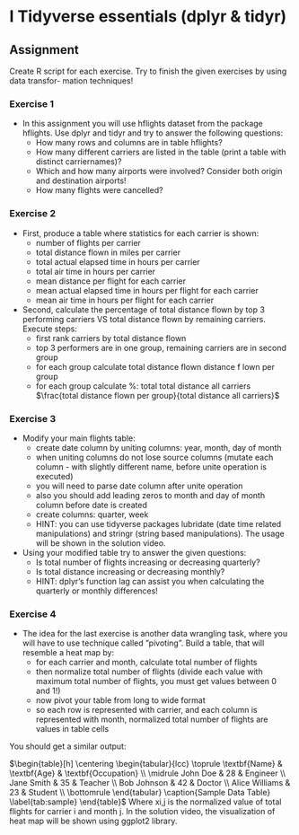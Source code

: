 # I Tidyverse essentials (dplyr & tidyr)

## Assignment
Create R script for each exercise. Try to finish the given exercises by using data transfor-
mation techniques!

### Exercise 1
* In this assignment you will use hflights dataset from the package hflights. Use dplyr and tidyr and try to answer the following questions:
	* How many rows and columns are in table hflights?
	* How many different carriers are listed in the table (print a table with distinct carriernames)?
	* Which and how many airports were involved? Consider both origin and destination airports!
	* How many flights were cancelled?

### Exercise 2
* First, produce a table where statistics for each carrier is shown:
	* number of flights per carrier
	* total distance flown in miles per carrier
	* total actual elapsed time in hours per carrier
	* total air time in hours per carrier
	* mean distance per flight for each carrier
	* mean actual elapsed time in hours per flight for each carrier
	* mean air time in hours per flight for each carrier
* Second, calculate the percentage of total distance flown by top 3 performing carriers VS total distance flown by remaining carriers. Execute steps:
	* first rank carriers by total distance flown
	* top 3 performers are in one group, remaining carriers are in second group
	* for each group calculate total distance flown distance f lown per group
	* for each group calculate %: total total distance all carriers $\frac{total distance flown per group}{total distance all carriers}$

### Exercise 3
* Modify your main flights table:
	* create date column by uniting columns: year, month, day of month
	* when uniting columns do not lose source columns (mutate each column - with slightly different name, before unite operation is executed)
	* you will need to parse date column after unite operation
	* also you should add leading zeros to month and day of month column before date is created
	* create columns: quarter, week
	* HINT: you can use tidyverse packages lubridate (date time related manipulations) and stringr (string based manipulations). The usage will be shown in the solution video.
* Using your modified table try to answer the given questions:
	* Is total number of flights increasing or decreasing quarterly?
	* Is total distance increasing or decreasing monthly?
	* HINT: dplyr’s function lag can assist you when calculating the quarterly or monthly differences!

### Exercise 4
* The idea for the last exercise is another data wrangling task, where you will have to use technique called ”pivoting”. Build a table, that will resemble a heat map by:
	* for each carrier and month, calculate total number of flights
	* then normalize total number of flights (divide each value with maximum total number of flights, you must get values between 0 and 1!)
	* now pivot your table from long to wide format
	* so each row is represented with carrier, and each column is represented with month, normalized total number of flights are values in table cells

You should get a similar output:

$\begin{table}[h]
  \centering
  \begin{tabular}{lcc}
    \toprule
    \textbf{Name} & \textbf{Age} & \textbf{Occupation} \\
    \midrule
    John Doe & 28 & Engineer \\
    Jane Smith & 35 & Teacher \\
    Bob Johnson & 42 & Doctor \\
    Alice Williams & 23 & Student \\
    \bottomrule
  \end{tabular}
  \caption{Sample Data Table}
  \label{tab:sample}
\end{table}$
Where xi,j is the normalized value of total flights for carrier i and month j. In the solution
video, the visualization of heat map will be shown using ggplot2 library.
